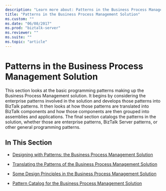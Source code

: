 ```yaml
---
description: "Learn more about: Patterns in the Business Process Management Solution"
title: "Patterns in the Business Process Management Solution"
ms.custom: ""
ms.date: "06/08/2017"
ms.prod: "biztalk-server"
ms.reviewer: ""
ms.suite: ""
ms.topic: "article"
---
```

# Patterns in the Business Process Management Solution
This section looks at the basic programming patterns making up the Business Process Management solution. It begins by considering the enterprise patterns involved in the solution and develops those patterns into BizTalk patterns. It then looks at how those patterns are translated into BizTalk components and how those components are then grouped into assemblies and applications. The final section catalogs the patterns in the solution, whether those are enterprise patterns, BizTalk Server patterns, or other general programming patterns.  
  
## In This Section  
  
-   [Designing with Patterns: the Business Process Management Solution](../core/designing-with-patterns-the-business-process-management-solution.md)  
  
-   [Translating the Patterns of the Business Process Management Solution](../core/translating-the-patterns-of-the-business-process-management-solution.md)  
  
-   [Some Design Principles in the Business Process Management Solution](../core/some-design-principles-in-the-business-process-management-solution.md)  
  
-   [Pattern Catalog for the Business Process Management Solution](../core/pattern-catalog-for-the-business-process-management-solution.md)

